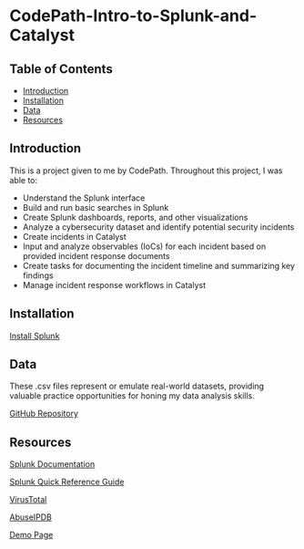 # CodePath-Intro-to-Splunk-and-Catalyst

## Table of Contents

- [Introduction](#introduction)
- [Installation](#installation)
- [Data](#data)
- [Resources](#resources)

## Introduction

This is a project given to me by CodePath. Throughout this project, I was able to:
- Understand the Splunk interface
- Build and run basic searches in Splunk
- Create Splunk dashboards, reports, and other visualizations
- Analyze a cybersecurity dataset and identify potential security incidents
- Create incidents in Catalyst 
- Input and analyze observables (IoCs) for each incident based on provided incident response documents
- Create tasks for documenting the incident timeline and summarizing key findings
- Manage incident response workflows in Catalyst

## Installation

[Install Splunk](https://docs.splunk.com/Documentation/SplunkCloud/latest/SearchTutorial/InstallSplunk)

## Data

These .csv files represent or emulate real-world datasets, providing valuable practice opportunities for honing my data analysis skills.

[GitHub Repository](https://github.com/codepath/cyb102-vm-setup/tree/ad78d40404247031de11e01ea984b20e82ec8c75/Files/unit5)

## Resources

[Splunk Documentation](https://docs.splunk.com/Documentation/Splunk)

[Splunk Quick Reference Guide](https://www.splunk.com/en_us/resources/splunk-quick-reference-guide.html?301=/en_us/pdfs/solution-guides/splunk-quick-reference-guide.pdf)

[VirusTotal](https://www.virustotal.com/)

[AbuseIPDB](https://www.abuseipdb.com/)

[Demo Page](https://catalyst-soar.com/demo)



